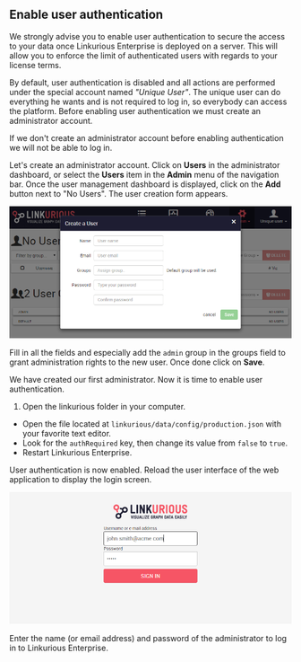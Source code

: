 ## Enable user authentication

<div class="alert alert-info">
  We strongly advise you to enable user authentication to secure the access to your data once Linkurious Enterprise is deployed on a server. This will allow you to enforce the limit of authenticated users with regards to your license terms.
</div>

By default, user authentication is disabled and all actions are performed under the special account named *"Unique User"*. The unique user can do everything he wants and is not required to log in, so everybody can access the platform. Before enabling user authentication we must create an administrator account.

<div class="alert alert-warning">
  If we don't create an administrator account before enabling authentication we will not be able to log in.
</div>

Let's create an administrator account. Click on **Users** in the administrator dashboard, or select the **Users** item in the **Admin** menu of the navigation bar. Once the user management dashboard is displayed, click on the **Add** button next to "No Users". The user creation form appears.

![user-creation-form](User-creation-form.png)

Fill in all the fields and especially add the `admin` group in the groups field to grant administration rights to the new user. Once done click on **Save**.

We have created our first administrator. Now it is time to enable user authentication.

1. Open the linkurious folder in your computer.
- Open the file located at `linkurious/data/config/production.json` with your favorite text editor.
- Look for the `authRequired` key, then change its value from `false` to `true`.
- Restart Linkurious Enterprise.

User authentication is now enabled. Reload the user interface of the web application to display the login screen.

![login](Login.png)

Enter the name (or email address) and password of the administrator to log in to Linkurious Enterprise.
